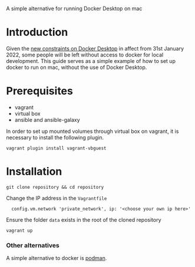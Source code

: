 A simple alternative for running Docker Desktop on mac

# Introduction
Given the [new constraints on Docker Desktop](https://www.docker.com/pricing/faq) in affect from 31st January 2022, some people will be left without access to docker for local development. 
This guide serves as a simple example of how to set up docker to run on mac, without the use of Docker Desktop. 

# Prerequisites
- vagrant
- virtual box
- ansible and ansible-galaxy


In order to set up mounted volumes through virtual box on vagrant, it is necessary to install the following plugin. 

```
vagrant plugin install vagrant-vbguest
```


# Installation 


```
git clone repository && cd repository
```

Change the IP address in the `Vagrantfile`

```
  config.vm.network 'private_network', ip: '<choose your own ip here>'
```

Ensure the folder `data` exists in the root of the cloned repository

```
vagrant up 
```



### Other alternatives
A simple alternative to docker is [podman](https://podman.io). 


